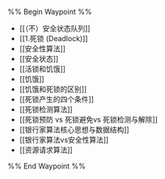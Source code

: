 %% Begin Waypoint %%
- [[（不）安全状态队列]]
- [[1.死锁 (Deadlock)]]
- [[安全性算法]]
- [[安全状态]]
- [[活锁和饥饿]]
- [[饥饿]]
- [[饥饿和死锁的区别]]
- [[死锁产生的四个条件]]
- [[死锁检测算法]]
- [[死锁预防 vs 死锁避免vs 死锁检测与解除]]
- [[银行家算法核心思想与数据结构]]
- [[银行家算法vs安全性算法]]
- [[资源请求算法]]

%% End Waypoint %%